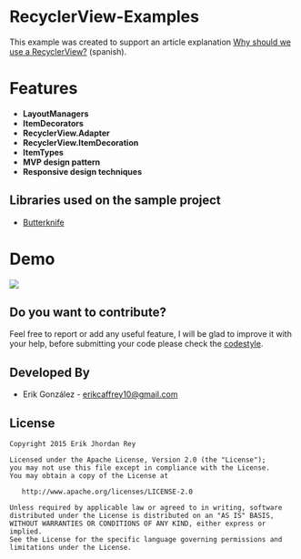 # RecyclerView-Examples

This example was created to support an article explanation [Why should we use a RecyclerView?][1] (spanish).

# Features 
 
 * **LayoutManagers**
 * **ItemDecorators** 
 * **RecyclerView.Adapter** 
 * **RecyclerView.ItemDecoration** 
 * **ItemTypes**
 * **MVP design pattern**
 * **Responsive design techniques**
 
Libraries used on the sample project
------------------------------------

* [Butterknife][2]

# Demo
![](./art/Telecine_2015-10-18-21-56-43.gif)

Do you want to contribute?
--------------------------

Feel free to report or add any useful feature, I will be glad to improve it with your help, before submitting your code please check the [codestyle](https://github.com/square/java-code-styles).

Developed By
------------

* Erik González  - <erikcaffrey10@gmail.com>


[2]: http://jakewharton.github.io/butterknife/
[1]: https://erikcaffrey.github.io/ANDROID-recyclerview/

License
-------

    Copyright 2015 Erik Jhordan Rey

    Licensed under the Apache License, Version 2.0 (the "License");
    you may not use this file except in compliance with the License.
    You may obtain a copy of the License at

       http://www.apache.org/licenses/LICENSE-2.0

    Unless required by applicable law or agreed to in writing, software
    distributed under the License is distributed on an "AS IS" BASIS,
    WITHOUT WARRANTIES OR CONDITIONS OF ANY KIND, either express or implied.
    See the License for the specific language governing permissions and
    limitations under the License.


